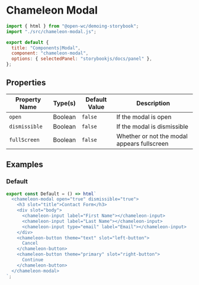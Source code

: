# Chameleon Modal

```js script
import { html } from "@open-wc/demoing-storybook";
import "./src/chameleon-modal.js";

export default {
  title: "Components|Modal",
  component: "chameleon-modal",
  options: { selectedPanel: "storybookjs/docs/panel" },
};
```

## Properties

| Property Name | Type(s) | Default Value | Description                                 |
| ------------- | ------- | ------------- | ------------------------------------------- |
| `open`        | Boolean | `false`       | If the modal is open                        |
| `dismissible` | Boolean | `false`       | If the modal is dismissible                 |
| `fullScreen`  | Boolean | `false`       | Whether or not the modal appears fullscreen |

## Examples

### Default

```js preview-story
export const Default = () => html`
  <chameleon-modal open="true" dismissible="true">
    <h3 slot="title">Contact Form</h3>
    <div slot="body">
      <chameleon-input label="First Name"></chameleon-input>
      <chameleon-input label="Last Name"></chameleon-input>
      <chameleon-input type="email" label="Email"></chameleon-input>
    </div>
    <chameleon-button theme="text" slot="left-button">
      Cancel
    </chameleon-button>
    <chameleon-button theme="primary" slot="right-button">
      Continue
    </chameleon-button>
  </chameleon-modal>
`;
```
